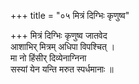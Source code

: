 +++
title = "०५ मित्रं दिग्भिः कृणुष्व"

+++
मित्रं दिग्भिः कृणुष्व जातवेद  
आशाभिर् मित्रम् अधिपा विपश्चित् ।  
मा नो हिंसीर् दिव्येनाग्निना  
सस्यां येन यन्ति मरुत स्पर्धमानाः ॥